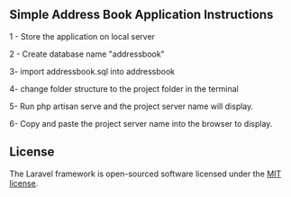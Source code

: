 

## Simple Address Book Application Instructions

1 - Store the application on local server

2 - Create database name  "addressbook"

3- import addressbook.sql into addressbook

4- change folder structure to the project folder in the terminal

5- Run php artisan serve and the project server name will display.

6- Copy and paste the project server name into the browser to display.




## License

The Laravel framework is open-sourced software licensed under the [MIT license](http://opensource.org/licenses/MIT).
